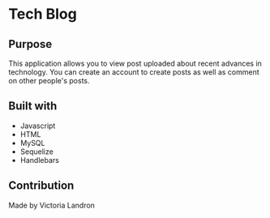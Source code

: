 # Tech Blog

## Purpose
This application allows you to view post uploaded about recent advances in technology. You can create an account to create posts as well as comment on other people's posts.

## Built with
* Javascript
* HTML
* MySQL
* Sequelize
* Handlebars



## Contribution
Made by Victoria Landron
